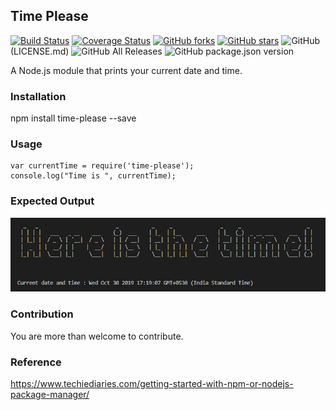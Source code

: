 ## Time Please
[![Build Status][build-status-image]][build-status-url] [![Coverage Status][coverage-image]][coverage-url] [![GitHub forks][github-fork-image]][github-fork-url] [![GitHub stars][github-star-image]][github-star-url] ![GitHub][github-license-url](LICENSE.md) ![GitHub All Releases][github-download-url] ![GitHub package.json version][github-version-url]

A Node.js module that prints your current date and time.


### Installation
npm install time-please --save


### Usage
```
var currentTime = require('time-please');
console.log("Time is ", currentTime);
```

### Expected Output
![Expected Output](https://raw.githubusercontent.com/naman1303/images/master/time-please.PNG)


### Contribution
You are more than welcome to contribute.


### Reference
https://www.techiediaries.com/getting-started-with-npm-or-nodejs-package-manager/

[build-status-image]: https://travis-ci.org/naman1303/time-please.svg?branch=master
[build-status-url]: https://travis-ci.org/naman1303/time-please
[coverage-image]: https://coveralls.io/repos/github/naman1303/time-please/badge.svg?branch=master
[coverage-url]: https://coveralls.io/github/naman1303/time-please?branch=master
[github-fork-image]: https://img.shields.io/github/forks/naman1303/time-please
[github-fork-url]: https://github.com/naman1303/time-please/network
[github-star-image]: https://img.shields.io/github/stars/naman1303/time-please?color=orange
[github-star-url]: https://github.com/naman1303/time-please/stargazers
[github-version-url]: https://img.shields.io/github/package-json/v/naman1303/time-please
[github-download-url]: https://img.shields.io/github/downloads/naman1303/time-please/total
[github-license-url]: https://img.shields.io/github/license/naman1303/time-please
